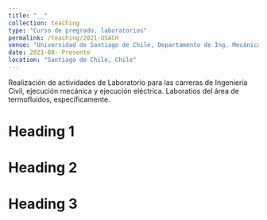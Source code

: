 ```yaml
---
title: "__"
collection: teaching
type: "Curso de pregrado, laboratorios"
permalink: /teaching/2021-USACH
venue: "Universidad de Santiago de Chile, Departamento de Ing. Mecánica"
date: 2021-08- Presente
location: "Santiago de Chile, Chile"
---
```


Realización de actividades de Laboratorio para las carreras de Ingeniería Civil, ejecución mecánica y ejecución eléctrica.
Laboratios del área de termofluidos, especificamente.

Heading 1
======

Heading 2
======

Heading 3
======